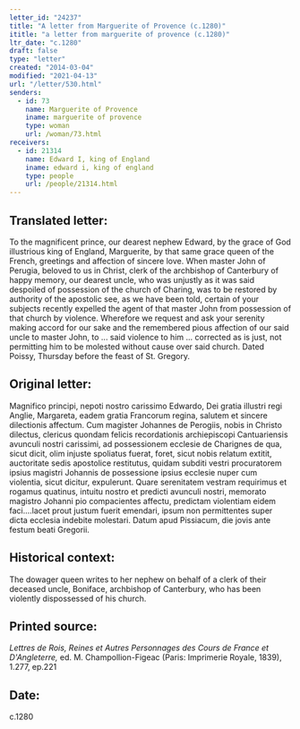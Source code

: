 ```yaml
---
letter_id: "24237"
title: "A letter from Marguerite of Provence (c.1280)"
ititle: "a letter from marguerite of provence (c.1280)"
ltr_date: "c.1280"
draft: false
type: "letter"
created: "2014-03-04"
modified: "2021-04-13"
url: "/letter/530.html"
senders:
  - id: 73
    name: Marguerite of Provence
    iname: marguerite of provence
    type: woman
    url: /woman/73.html
receivers:
  - id: 21314
    name: Edward I, king of England
    iname: edward i, king of england
    type: people
    url: /people/21314.html
---
```

<h2> Translated letter:</h2>To the magnificent prince, our dearest nephew Edward, by the grace of God illustrious king of England, Marguerite, by that same grace queen of the French, greetings and affection of sincere love.
When master John of Perugia, beloved to us in Christ, clerk of the archbishop of Canterbury of happy memory, our dearest uncle, who was unjustly as it was said despoiled of possession of the church of Charing, was to be restored by authority of the apostolic see, as we have been told, certain of your subjects recently expelled the agent of that master John from possession of that church by violence.  Wherefore we request and ask your serenity making accord for our sake and the remembered pious affection of our said uncle to master John, to ... said violence to him ... corrected as is just, not permitting him to be molested without cause over said church.
Dated Poissy, Thursday before the feast of St. Gregory.
<h2 class="mt-4"> Original letter:</h2>Magnifico principi, nepoti nostro carissimo Edwardo, Dei gratia illustri regi Anglie, Margareta, eadem gratia Francorum regina, salutem et sincere dilectionis affectum. Cum magister Johannes de Perogiis, nobis in Christo dilectus, clericus quondam felicis recordationis archiepiscopi Cantuariensis avunculi nostri carissimi, ad possessionem ecclesie de Charignes de qua, sicut dicit, olim injuste spoliatus fuerat, foret, sicut nobis relatum extitit, auctoritate sedis apostolice restitutus, quidam subditi vestri procuratorem ipsius magistri Johannis de possessione ipsius ecclesie nuper cum violentia, sicut dicitur, expulerunt. Quare serenitatem vestram requirimus et rogamus quatinus, intuitu nostro et predicti avunculi nostri, memorato magistro Johanni pio compacientes affectu, predictam violentiam eidem faci....lacet prout justum fuerit emendari, ipsum non permittentes super dicta ecclesia indebite molestari. Datum apud Pissiacum, die jovis ante festum beati Gregorii.
<h2 class="mt-4"> Historical context:</h2>The dowager queen writes to her nephew on behalf of a clerk of their deceased uncle, Boniface, archbishop of Canterbury, who has been violently dispossessed of his church.
<h2 class="mt-4"> Printed source:</h2><p><em>Lettres de Rois, Reines et Autres Personnages des Cours de France et D'Angleterre,</em> ed. M. Champollion-Figeac (Paris: Imprimerie Royale, 1839), 1.277, ep.221</p><h2 class="mt-4"> Date:</h2>c.1280